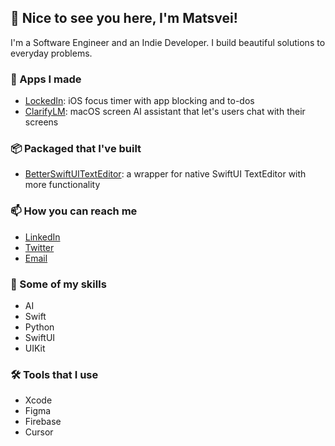 ## 👋 Nice to see you here, I'm Matsvei! 
I'm a Software Engineer and an Indie Developer. I build beautiful solutions to everyday problems. 

### 📱 Apps I made
- [LockedIn](https://apps.apple.com/us/app/lockedin-screen-time-control/id6466096636): iOS focus timer with app blocking and to-dos
- [ClarifyLM](https://clarifylm.com): macOS screen AI assistant that let's users chat with their screens

### 📦 Packaged that I've built
- [BetterSwiftUITextEditor](https://github.com/matsveil/better-swiftui-texteditor): a wrapper for native SwiftUI TextEditor with more functionality

### 📫 How you can reach me
- [LinkedIn](https://www.linkedin.com/in/matsveil/)
- [Twitter](https://x.com/MatsveiL)
- [Email](mailto:hello@matsvei.com)

### 💪 Some of my skills
- AI
- Swift
- Python
- SwiftUI
- UIKit

### 🛠️ Tools that I use
- Xcode
- Figma
- Firebase
- Cursor

